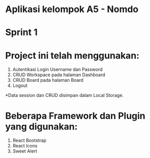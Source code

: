 # Aplikasi kelompok A5 - Nomdo

# Sprint 1

# Project ini telah menggunakan:

1. Autentikasi Login Username dan Password
2. CRUD Workspace pada halaman Dashboard
3. CRUD Board pada halaman Board
4. Logout

*Data session dan CRUD disimpan dalam Local Storage.

# Beberapa Framework dan Plugin yang digunakan:

1. React Bootstrap
2. React Icons
3. Sweet Alert